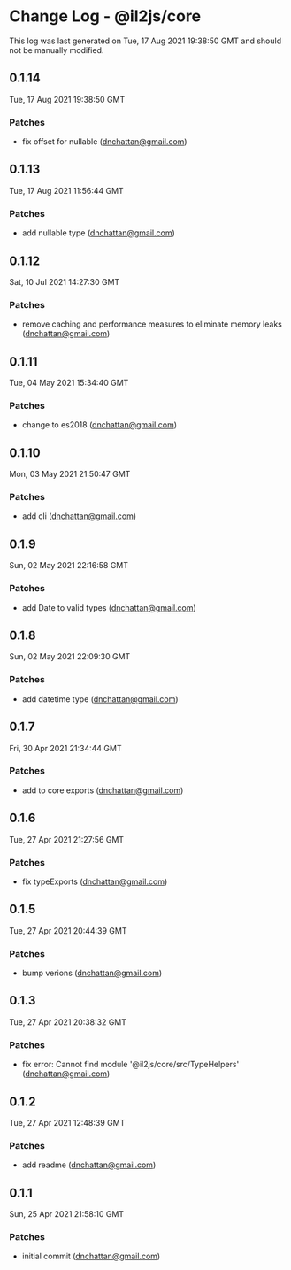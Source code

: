 # Change Log - @il2js/core

This log was last generated on Tue, 17 Aug 2021 19:38:50 GMT and should not be manually modified.

<!-- Start content -->

## 0.1.14

Tue, 17 Aug 2021 19:38:50 GMT

### Patches

- fix offset for nullable (dnchattan@gmail.com)

## 0.1.13

Tue, 17 Aug 2021 11:56:44 GMT

### Patches

- add nullable type (dnchattan@gmail.com)

## 0.1.12

Sat, 10 Jul 2021 14:27:30 GMT

### Patches

- remove caching and performance measures to eliminate memory leaks (dnchattan@gmail.com)

## 0.1.11

Tue, 04 May 2021 15:34:40 GMT

### Patches

- change to es2018 (dnchattan@gmail.com)

## 0.1.10

Mon, 03 May 2021 21:50:47 GMT

### Patches

- add cli (dnchattan@gmail.com)

## 0.1.9

Sun, 02 May 2021 22:16:58 GMT

### Patches

- add Date to valid types (dnchattan@gmail.com)

## 0.1.8

Sun, 02 May 2021 22:09:30 GMT

### Patches

- add datetime type (dnchattan@gmail.com)

## 0.1.7

Fri, 30 Apr 2021 21:34:44 GMT

### Patches

- add to core exports (dnchattan@gmail.com)

## 0.1.6

Tue, 27 Apr 2021 21:27:56 GMT

### Patches

- fix typeExports (dnchattan@gmail.com)

## 0.1.5

Tue, 27 Apr 2021 20:44:39 GMT

### Patches

- bump verions (dnchattan@gmail.com)

## 0.1.3

Tue, 27 Apr 2021 20:38:32 GMT

### Patches

- fix error: Cannot find module '@il2js/core/src/TypeHelpers' (dnchattan@gmail.com)

## 0.1.2

Tue, 27 Apr 2021 12:48:39 GMT

### Patches

- add readme (dnchattan@gmail.com)

## 0.1.1

Sun, 25 Apr 2021 21:58:10 GMT

### Patches

- initial commit (dnchattan@gmail.com)
